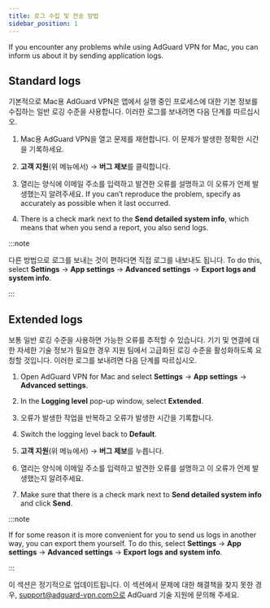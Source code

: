 ```yaml
---
title: 로그 수집 및 전송 방법
sidebar_position: 1
---
```


If you encounter any problems while using AdGuard VPN for Mac, you can inform us about it by sending application logs.

## Standard logs

기본적으로 Mac용 AdGuard VPN은 앱에서 실행 중인 프로세스에 대한 기본 정보를 수집하는 일반 로깅 수준을 사용합니다. 이러한 로그를 보내려면 다음 단계를 따르십시오.

1. Mac용 AdGuard VPN을 열고 문제를 재현합니다. 이 문제가 발생한 정확한 시간을 기록하세요.

1. **고객 지원**(위 메뉴에서) → **버그 제보**를 클릭합니다.

1. 열리는 양식에 이메일 주소를 입력하고 발견한 오류를 설명하고 이 오류가 언제 발생했는지 알려주세요. If you can’t reproduce the problem, specify as accurately as possible when it last occurred.

1. There is a check mark next to the **Send detailed system info**, which means that when you send a report, you also send logs.

:::note

다른 방법으로 로그를 보내는 것이 편하다면 직접 로그를 내보내도 됩니다. To do this, select **Settings** → **App settings** → **Advanced settings** → **Export logs and system info**.

:::

## Extended logs

보통 일반 로깅 수준을 사용하면 가능한 오류를 추적할 수 있습니다. 기기 및 연결에 대한 자세한 기술 정보가 필요한 경우 지원 팀에서 고급화된 로깅 수준을 활성화하도록 요청할 것입니다. 이러한 로그를 보내려면 다음 단계를 따르십시오.

1. Open AdGuard VPN for Mac and select **Settings** → **App settings** → **Advanced settings**.

1. In the **Logging level** pop-up window, select **Extended**.

1. 오류가 발생한 작업을 반복하고 오류가 발생한 시간을 기록합니다.

1. Switch the logging level back to **Default**.

1. **고객 지원**(위 메뉴에서) → **버그 제보**를 누릅니다.

1. 열리는 양식에 이메일 주소를 입력하고 발견한 오류를 설명하고 이 오류가 언제 발생했는지 알려주세요.

1. Make sure that there is a check mark next to **Send detailed system info** and click **Send**.

:::note

If for some reason it is more convenient for you to send us logs in another way, you can export them yourself. To do this, select **Settings** → **App settings** → **Advanced settings** → **Export logs and system info**.

:::

이 섹션은 정기적으로 업데이트됩니다. 이 섹션에서 문제에 대한 해결책을 찾지 못한 경우, support@adguard-vpn.com으로 AdGuard 기술 지원에 문의해 주세요.
